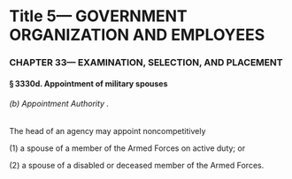 
# Title 5— GOVERNMENT ORGANIZATION AND EMPLOYEES
### CHAPTER 33— EXAMINATION, SELECTION, AND PLACEMENT
#### § 3330d. Appointment of military spouses
###### (b) Appointment Authority .

The head of an agency may appoint noncompetitively

(1) a spouse of a member of the Armed Forces on active duty; or

(2) a spouse of a disabled or deceased member of the Armed Forces.
